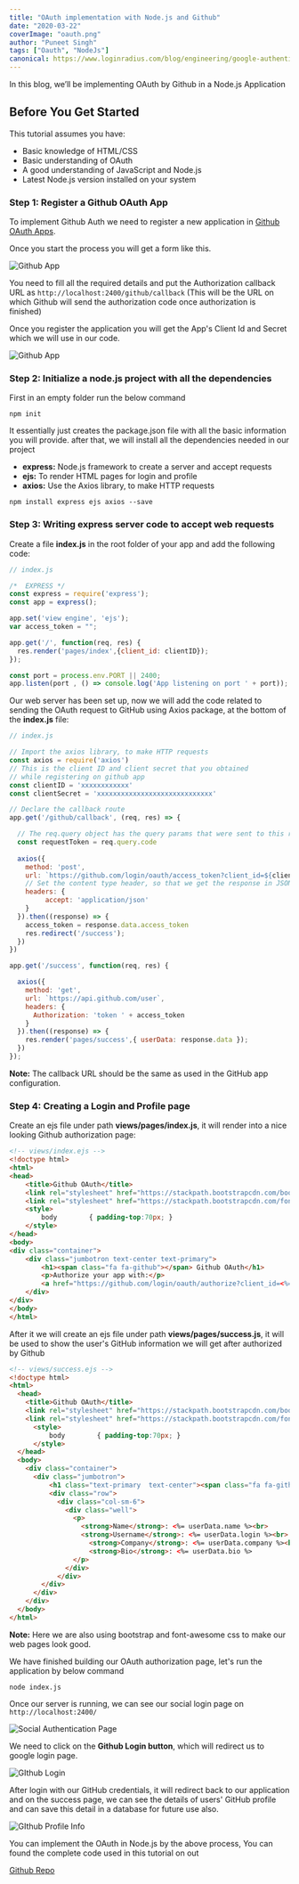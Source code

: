 ```yaml
---
title: "OAuth implementation with Node.js and Github"
date: "2020-03-22"
coverImage: "oauth.png"
author: "Puneet Singh"
tags: ["Oauth", "NodeJs"]
canonical: https://www.loginradius.com/blog/engineering/google-authentication-with-nodejs-and-passportjs/
---
```


In this blog, we’ll be implementing OAuth by Github in a Node.js Application

## Before You Get Started
This tutorial assumes you have:

*   Basic knowledge of HTML/CSS
*   Basic understanding of OAuth
*   A good understanding of JavaScript and Node.js
*   Latest Node.js version installed on your system

### Step 1: Register a Github OAuth App

To implement Github Auth we need to register a new application in [Github OAuth Apps](https://github.com/settings/applications/new).

Once you start the process you will get a form like this.

![Github App](git_new_app.jpg "Github App")

You need to fill all the required details and put the Authorization callback URL as `http://localhost:2400/github/callback` (This will be the URL on which Github will send the authorization code once authorization is finished)


Once you register the application you will get the App's Client Id and Secret which we will use in our code.

![Github App](github_cred.jpg "Github App")



### Step 2: Initialize a node.js project with all the dependencies

First in an empty folder run the below command

```
npm init
```
It essentially just creates the package.json file with all the basic information you will provide. after that, we will install all the dependencies needed in our project 


- **express:**  Node.js framework to create a server and accept requests
- **ejs:**  To render HTML pages for login and profile
- **axios:**  Use the Axios library, to make HTTP requests

```
npm install express ejs axios --save
```


### Step 3: Writing express server code to accept web requests

Create a file **index.js** in the root folder of your app and add the following code: 


```javascript
// index.js

/*  EXPRESS */
const express = require('express');
const app = express();

app.set('view engine', 'ejs');
var access_token = "";

app.get('/', function(req, res) {
  res.render('pages/index',{client_id: clientID});
});

const port = process.env.PORT || 2400;
app.listen(port , () => console.log('App listening on port ' + port));
```

Our web server has been set up, now we will add the code related to sending the OAuth request to GitHub using Axios package, at the bottom of the **index.js** file:


```javascript
// index.js

// Import the axios library, to make HTTP requests
const axios = require('axios')
// This is the client ID and client secret that you obtained
// while registering on github app
const clientID = 'xxxxxxxxxxxx'
const clientSecret = 'xxxxxxxxxxxxxxxxxxxxxxxxxxxxx'

// Declare the callback route
app.get('/github/callback', (req, res) => {

  // The req.query object has the query params that were sent to this route.
  const requestToken = req.query.code
  
  axios({
    method: 'post',
    url: `https://github.com/login/oauth/access_token?client_id=${clientID}&client_secret=${clientSecret}&code=${requestToken}`,
    // Set the content type header, so that we get the response in JSON
    headers: {
         accept: 'application/json'
    }
  }).then((response) => {
    access_token = response.data.access_token
    res.redirect('/success');
  })
})

app.get('/success', function(req, res) {

  axios({
    method: 'get',
    url: `https://api.github.com/user`,
    headers: {
      Authorization: 'token ' + access_token
    }
  }).then((response) => {
    res.render('pages/success',{ userData: response.data });
  })
});
```

**Note:** The callback URL should be the same as used in the GitHub app configuration.

### Step 4: Creating a Login and Profile page

Create an ejs file under path **views/pages/index.js**, it will render into a nice looking Github authorization page:

```html 
<!-- views/index.ejs -->
<!doctype html>
<html>
<head>
    <title>Github OAuth</title>
    <link rel="stylesheet" href="https://stackpath.bootstrapcdn.com/bootstrap/4.4.1/css/bootstrap.min.css"> <!-- load bulma css -->
    <link rel="stylesheet" href="https://stackpath.bootstrapcdn.com/font-awesome/4.7.0/css/font-awesome.min.css"> <!-- load fontawesome -->
    <style>
        body        { padding-top:70px; }
    </style>
</head>
<body>
<div class="container">
    <div class="jumbotron text-center text-primary">
        <h1><span class="fa fa-github"></span> Github OAuth</h1>
        <p>Authorize your app with:</p>
        <a href="https://github.com/login/oauth/authorize?client_id=<%= client_id %>" class="btn btn-danger"><span class="fa fa-github"></span> Github Login</a>
    </div>
</div>
</body>
</html> 
```

After it we will create an ejs file under path **views/pages/success.js**, it will be used to show the user's GitHub information we will get after authorized by Github

```html 
<!-- views/success.ejs -->
<!doctype html>
<html>
  <head>
    <title>Github OAuth</title>
    <link rel="stylesheet" href="https://stackpath.bootstrapcdn.com/bootstrap/4.4.1/css/bootstrap.min.css"> <!-- load bulma css -->
    <link rel="stylesheet" href="https://stackpath.bootstrapcdn.com/font-awesome/4.7.0/css/font-awesome.min.css"> <!-- load fontawesome -->
      <style>
          body        { padding-top:70px; }
      </style>
  </head>
  <body>
    <div class="container">
      <div class="jumbotron">
          <h1 class="text-primary  text-center"><span class="fa fa-github"></span> Github Information</h1>
          <div class="row">
            <div class="col-sm-6">
              <div class="well">
                <p>
                  <strong>Name</strong>: <%= userData.name %><br>
                  <strong>Username</strong>: <%= userData.login %><br>
                    <strong>Company</strong>: <%= userData.company %><br>
                    <strong>Bio</strong>: <%= userData.bio %>
                </p>
              </div>
            </div>
        </div>
      </div>
    </div>
  </body>
</html>
```
**Note:** Here we are also using bootstrap and font-awesome css to make our web pages look good. 



We have finished building our OAuth authorization page, let's run the application by below command


```
node index.js
```

Once our server is running, we can see our social login page on `http://localhost:2400/`

![Social Authentication Page](github_login.jpg "Social Authentication Page")

We need to click on the **Github Login button**, which will redirect us to google login page.

![GIthub Login](github_auth.jpg "GIthub Login")

After login with our GitHub credentials, it will redirect back to our application and on the success page, we can see the details of users' GitHub profile and can save this detail in a database for future use also.

![GIthub Profile Info](github_profile.jpg "Github Profile Info")

You can implement the OAuth in Node.js by the above process, You can found the complete code used in this tutorial on out

[ Github Repo ](https://github.com/LoginRadius/engineering-blog-samples/tree/master/NodeJs/)